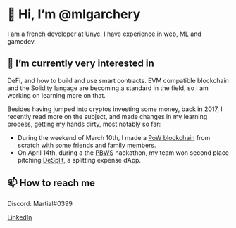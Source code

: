 # 👋 Hi, I’m @mlgarchery

I am a french developer at [Unyc](https://www.linkedin.com/company/unyc-io/).
I have experience in web, ML and gamedev.

## 👀 I’m currently very interested in 

DeFi, and how to build and use smart contracts. EVM compatible blockchain and the Solidity langage are becoming a standard in the field, so I am working on learning more on that.

Besides having jumped into cryptos investing some money, back in 2017, I recently read more on the subject, and made changes in my learning process, getting my hands dirty, most notably so far:

- During the weekend of March 10th, I made a [PoW blockchain](https://github.com/ProjectBabbage/babbagecoin) from scratch with some friends and family members.
- On April 14th, during a the [PBWS](https://www.pbwsummit.com/) hackathon, my team won second place pitching [DeSplit](https://design.penpot.app/#/view/a576ff40-b9d3-11ec-862a-da95c03a630b?page-id=a576ff41-b9d3-11ec-862a-da95c03a630b&section=interactions&index=0&share-id=527ff830-bbf6-11ec-862a-da95c03a630b), a splitting expense dApp.

## 📫 How to reach me

Discord: Martial#0399

[LinkedIn](https://www.linkedin.com/in/martial-garchery-852a94164) 
